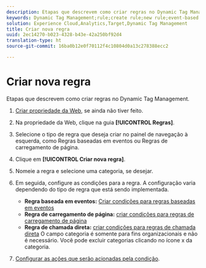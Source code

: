 ```yaml
---
description: Etapas que descrevem como criar regras no Dynamic Tag Management.
keywords: Dynamic Tag Management;rule;create rule;new rule;event-based rule;page load rule;direct call rule
solution: Experience Cloud,Analytics,Target,Dynamic Tag Management
title: Criar nova regra
uuid: 2ec14270-b023-4328-b43e-42a250bf92d4
translation-type: ht
source-git-commit: 16ba0b12e0f70112f4c10804d0a13c278388ecc2

---
```



# Criar nova regra

Etapas que descrevem como criar regras no Dynamic Tag Management.

1. [Criar propriedade da Web](/help/implement/c-implement-with-dtm/t-create-web-property.md), se ainda não tiver feito.
1. Na propriedade da Web, clique na guia **[!UICONTROL Regras]**.
1. Selecione o tipo de regra que deseja criar no painel de navegação à esquerda, como Regras baseadas em eventos ou Regras de carregamento de página.
1. Clique em **[!UICONTROL Criar nova regra]**.
1. Nomeie a regra e selecione uma categoria, se desejar.
1. Em seguida, configure as condições para a regra. A configuração varia dependendo do tipo de regra que está sendo implementada.

   * **Regra baseada em eventos:** [Criar condições para regras baseadas em eventos](/help/implement/c-implement-with-dtm/c-rules/t-rules-event-conditions.md)
   * **Regra de carregamento de página:** [criar condições para regras de carregamento de página](/help/implement/c-implement-with-dtm/c-rules/t-rules-page-conditions.md)
   * **Regra de chamada direta:** [criar condições para regras de chamada direta](/help/implement/c-implement-with-dtm/c-rules/t-rules-direct-conditions.md)
   O campo categoria é somente para fins organizacionais e não é necessário. Você pode excluir categorias clicando no ícone x da categoria.
1. [Configurar as ações que serão acionadas pela condição](/help/implement/c-implement-with-dtm/c-rules/t-rules-actions.md).
